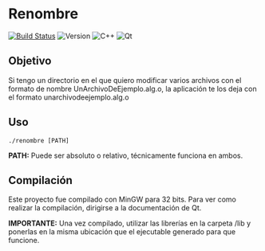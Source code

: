 # Renombre
[![Build Status](https://travis-ci.org/marcoshuck/renombre.svg?branch=master)](https://travis-ci.org/marcoshuck/renombre) ![Version](https://img.shields.io/badge/version-1.0.0-blue.svg) ![C++](https://img.shields.io/badge/c++-11-orange.svg) ![Qt](https://img.shields.io/badge/qt-5.10.1-green.svg) 

## Objetivo
Si tengo un directorio en el que quiero modificar varios archivos con el formato de nombre UnArchivoDeEjemplo.alg.o, la aplicación te los deja con el formato unarchivodeejemplo.alg.o

## Uso
```
./renombre [PATH]
```
**PATH:** Puede ser absoluto o relativo, técnicamente funciona en ambos.

## Compilación
Este proyecto fue compilado con MinGW para 32 bits. Para ver como realizar la compilación, dirigirse a la documentación de Qt.

**IMPORTANTE:** Una vez compilado, utilizar las librerías en la carpeta /lib y ponerlas en la misma ubicación que el ejecutable generado para que funcione.
